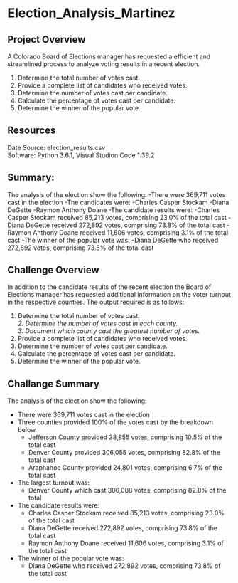 # Election_Analysis_Martinez
## Project Overview
 A Colorado Board of Elections manager has requested a efficient and streamlined process to analyze voting results in a recent election.   

1. Determine the total number of votes cast.
2. Provide a complete list of candidates who received votes.
3. Determine the number of votes cast per candidate.
4. Calculate the percentage of votes cast per candidate.
5. Determine the winner of the popular vote.

 ## Resources
 Date Source: election_results.csv <br>
 Software: Python 3.6.1, Visual Studion Code 1.39.2

 ## Summary:
  The analysis of the election show the following:
  -There were 369,711 votes cast in the election
-The candidates were:
   -Charles Casper Stockam
   -Diana DeGette
   -Raymon Anthony Doane
-The candidate results were:
  -Charles Casper Stockam received 85,213 votes, comprising 23.0% of the total cast
  -Diana DeGette received 272,892 votes, comprising 73.8% of the total cast
  -Raymon Anthony Doane received 11,606 votes, comprising 3.1% of the total cast
-The winner of the popular vote was:
  -Diana DeGette who received 272,892 votes, comprising 73.8% of the total cast

## Challenge Overview
In addition to the candidate results of the recent election the Board of Elections manager has requested additional information on the voter turnout in the respective counties. The output required is as follows:  

1. Determine the total number of votes cast.<br/> 
*2. Determine the number of votes cast in each county. <br/>*
*3. Document which county cast the greatest number of votes.* 
4. Provide a complete list of candidates who received votes. 
5. Determine the number of votes cast per candidate. 
6. Calculate the percentage of votes cast per candidate. 
7. Determine the winner of the popular vote. 

## Challange Summary
The analysis of the election show the following: 
- There were 369,711 votes cast in the election
- Three counties provided 100% of the votes cast by the breakdown below
  - Jefferson County provided 38,855 votes, comprising 10.5% of the total cast
  - Denver County provided 306,055 votes, comprising 82.8% of the total cast
  - Araphahoe County provided 24,801 votes, comprising 6.7% of the total cast
- The largest turnout was:  
  - Denver County which cast 306,088 votes, comprising 82.8% of the total
- The candidate results were: 
  - Charles Casper Stockam received 85,213 votes, comprising 23.0% of the total cast
  - Diana DeGette received 272,892 votes, comprising 73.8% of the total cast
  - Raymon Anthony Doane received 11,606 votes, comprising 3.1% of the total cast
- The winner of the popular vote was: 
  - Diana DeGette who received 272,892 votes, comprising 73.8% of the total cast
